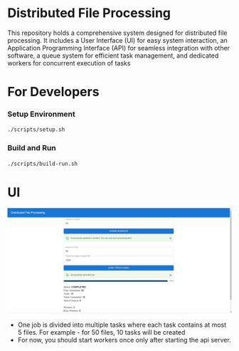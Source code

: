 # Distributed File Processing

This repository holds a comprehensive system designed for distributed file processing. It includes a User Interface (UI) for easy system interaction, an Application Programming Interface (API) for seamless integration with other software, a queue system for efficient task management, and dedicated workers for concurrent execution of tasks

# For Developers

### Setup Environment

```bash
./scripts/setup.sh
```

### Build and Run

```bash
./scripts/build-run.sh
```

# UI

![Home Page](docs/images/home-page.png)

- One job is divided into multiple tasks where each task contains at most 5 files. For example - for 50 files, 10 tasks will be created
- For now, you should start workers once only after starting the api server.
